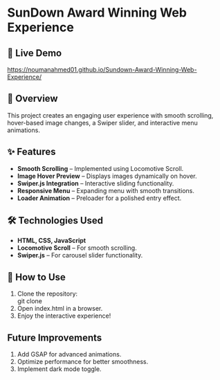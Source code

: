 # SunDown Award Winning Web Experience
## 📌 Live Demo
https://noumanahmed01.github.io/Sundown-Award-Winning-Web-Experience/

## 📌 Overview

This project creates an engaging user experience with smooth scrolling, hover-based image changes, a Swiper slider, and interactive menu animations.

## ✨ Features

- **Smooth Scrolling** – Implemented using Locomotive Scroll.
- **Image Hover Preview** – Displays images dynamically on hover.
- **Swiper.js Integration** – Interactive sliding functionality.
- **Responsive Menu** – Expanding menu with smooth transitions.
- **Loader Animation** – Preloader for a polished entry effect.

## 🛠️ Technologies Used

- **HTML, CSS, JavaScript**
- **Locomotive Scroll** – For smooth scrolling.
- **Swiper.js** – For carousel slider functionality.

## 🚀 How to Use

1. Clone the repository:  
   git clone <repo-url>
2. Open index.html in a browser.
3. Enjoy the interactive experience!

## Future Improvements

1. Add GSAP for advanced animations.
2. Optimize performance for better smoothness.
3. Implement dark mode toggle.
